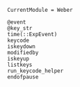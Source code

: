 
```@meta
CurrentModule = Weber
```
    
```@docs
@event
@key_str
time(::ExpEvent)
keycode
iskeydown
modifiedby
iskeyup
listkeys
run_keycode_helper
endofpause
```
